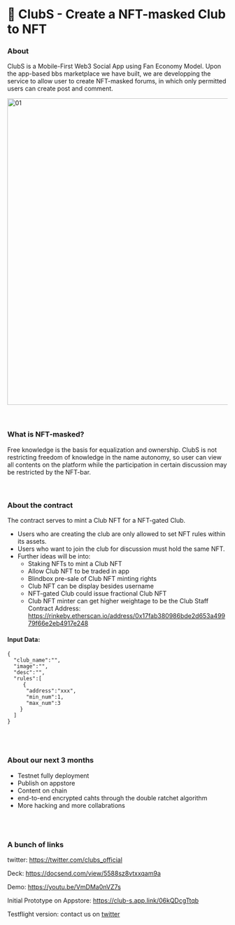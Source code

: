 # 🤟 ClubS - Create a NFT-masked Club to NFT 



### About

ClubS is a Mobile-First Web3 Social App using Fan Economy Model.
Upon the app-based bbs marketplace we have built, we are developping the service to allow user to create NFT-masked forums, in which only permitted users can create post and comment. 


<img width="700" alt="01" src="https://user-images.githubusercontent.com/72496372/171253441-fefd2807-68d3-4438-a653-d23f731827cb.png">
<br>
<br>
<br>

### What is NFT-masked?
Free knowledge is the basis for equalization and ownership. ClubS is not restricting freedom of knowledge in the name autonomy, so user can view all contents on the platform while the participation in certain discussion may be restricted by the NFT-bar.
<br>
<br>
<br>


### About the contract
The contract serves to mint a Club NFT for a NFT-gated Club. 
- Users who are creating the club are only allowed to set NFT rules within its assets.
- Users who want to join the club for discussion must hold the same NFT.
- Further ideas will be into:
  - Staking NFTs to mint a Club NFT
  - Allow Club NFT to be traded in app
  - Blindbox pre-sale of Club NFT minting rights
  - Club NFT can be display besides username
  - NFT-gated Club could issue fractional Club NFT
  - Club NFT minter can get higher weightage to be the Club Staff
Contract Address: https://rinkeby.etherscan.io/address/0x17fab380986bde2d653a49979f66e2eb4917e248

#### Input Data:
    {
      "club_name":"",
      "image":"",
      "desc":"",
      "rules":[
         {
          "address":"xxx",
          "min_num":1,
          "max_num":3
        }
      ]
    }

<br>
<br>


### About our next 3 months
- Testnet fully deployment
- Publish on appstore
- Content on chain
- end-to-end encrypted cahts through the double ratchet algorithm
- More hacking and more collabrations

<br>
<br>

### A bunch of links

twitter: https://twitter.com/clubs_official

Deck: https://docsend.com/view/5588sz8vtxxqam9a

Demo: https://youtu.be/VmDMa0nVZ7s

Initial Prototype on Appstore: https://club-s.app.link/06kQDcgTtqb

Testflight version: contact us on [twitter](https://twitter.com/clubs_official)

